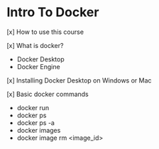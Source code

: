 # Intro To Docker

[x] How to use this course

[x] What is docker?
  - Docker Desktop
  - Docker Engine
  

[x] Installing Docker Desktop on Windows or Mac

[x] Basic docker commands
  - docker run
  - docker ps
  - docker ps -a
  - docker images
  - docker image rm <image_id>
